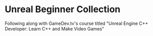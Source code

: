 # Unreal Beginner Collection
Following along with GameDev.tv's course titled "Unreal Engine C++ Developer: Learn C++ and Make Video Games"
